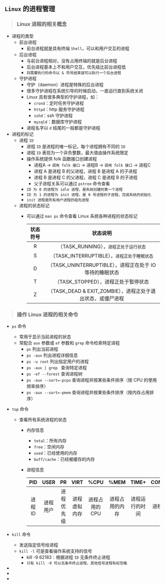 ## `Linux` 的进程管理

>### Linux 进程的相关概念
* 进程的类型
    * 前台进程
        * 前台进程就是具有终端 `Shell`，可以和用户交互的进程
    * 后台进程
        * 与前台进程相对，没有占用终端的就是后台进程
        * 后台进程基本上不和用户交互，优先级比前台进程低
        * `将需要执行的命令以 & 符号结束就可以执行一个后台进程`
    * 守护进程
        * 守护（daemon）进程是特殊的后台进程
        * 很多守护进程在系统引导的时候启动，一直运行直到系统关闭
        * Linux 具有很多典型的守护进程，如：
            * `crond`：定时任务守护进程
            * `httpd`：http 服务守护进程
            * `sshd`：ssh 守护进程
            * `mysqld`：数据库守护进程
        * 进程名字以 `d` 结尾的一般都是守护进程
* 进程的标记
    * 进程 `ID`
        * 进程 `ID` 是进程的唯一标记，每个进程拥有不同的 `ID`
        * 进程 `ID` 表现为一个非负整数，最大值由操作系统限定
        * 操作系统提供 folk 函数接口创建进程
            * 进程A -> `调用 folk 接口` -> 进程B -> `调用 folk 接口` -> 进程C
            * 进程 A 是进程 B 的父进程，进程 B 是进程 A 的子进程
            * 进程 B 是进程 C 的父进程，进程 C 是进程 B 的子进程
            * 父子进程关系可以通过 `pstree` 命令查看
        * `ID 为 0 的进程为 idle 进程，是系统创建的第一个进程`
        * `ID 为 1 的进程为 init 进程，是 0 号进程的子进程，完成系统的初始化`
        * `init 进程是所有用户进程的祖先进程`
    * 进程的状态标记
        * 可以通过 `man ps` 命令查看 Linux 系统各种进程的状态标记
        
            | 状态符号 | 状态说明 |
            | :---: | :---: |
            | R | （TASK_RUNNING），`进程正处于运行状态` |
            | S | （TASK_INTERRUPTIBLE），`进程正处于睡眠状态` |
            | D | （TASK_UNINTERRUPTIBLE），进程正在处于 IO 等待的睡眠状态 |
            | T | （TASK_STOPPED），进程正处于暂停状态 |
            | Z | （TASK_DEAD & EXIT_ZOMBIE），进程正处于退出状态，或僵尸进程 |

>### 操作 Linux 进程的相关命令
* `ps` 命令
    * 常用于显示当前进程的状态
    * 常配合 `aux` 参数或 `ef` 参数和 `grep` 命令检索特定进程
        * `ps` 列出当前进程
        * `ps -aux` 列出进程详细信息
        * `ps -u root` 列出指定用户的进程
        * `ps -aux | grep ` 查询特定进程
        * `ps -ef --forest` 查询进程树
        * `ps -aux --sort=-pcpu` 查询进程并按某些条件排序（按 CPU 的使用频率排序）
        * `ps -aux --sort=-pmem` 查询进程并按某些条件排序（按内存占用排序）
* `top` 命令
    * 查看所有系统进程的状态
        * 内存信息
            * `total`：所有内存
            * `free`：空闲内存
            * `used`：已经使用的内存
            * `buff/cache`：已经被缓存的内存
        * 进程信息
        
            | PID | USER | PR | VIRT | %CPU | %MEM | TIME+ | COMMAND |
            | :---: | :---: | :---: | :---: | :---: | :---: | :---: | :---: |
            | 进程 ID | 进程用户 | 进程优先级 | 进程虚拟内存 | 进程占用的 CPU | 进程占用的内存 | 进程运行的时间 | 进程的命令 |
            
* `kill` 命令
    * 发送指定信号给进程
    * `kill -l` 可是查看操作系统支持的信号
        * kill -9 62183：根据进程 `ID` 无条件终止进程
        * `只有 kill -9 可以无条件终止进程，其他信号进程有权忽略`
* 
* 
* 
